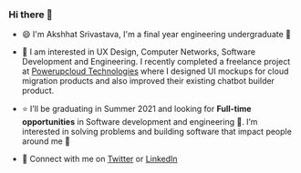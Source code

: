 ### Hi there 👋

<!--
**akshhat/akshhat** is a ✨ _special_ ✨ repository because its `README.md` (this file) appears on your GitHub profile.

Here are some ideas to get you started:

- 🔭 I’m currently working on ...
- 🌱 I’m currently learning ...
- 👯 I’m looking to collaborate on ...
- 🤔 I’m looking for help with ...
- 💬 Ask me about ...
- 📫 How to reach me: ...
- 😄 Pronouns: ...
- ⚡ Fun fact: ...
-->

- :smile: I'm Akshhat Srivastava, I'm a final year engineering undergraduate :construction_worker:

- :star_struck: I am interested in UX Design, Computer Networks, Software Development and Engineering. I recently completed a freelance project at [Powerupcloud Technologies](https://www.powerupcloud.com/) where I designed UI mockups for cloud migration products and also improved their existing chatbot builder product.

- :star: I’ll be graduating in Summer 2021 and looking for **Full-time opportunities** in Software development and engineering :raising_hand:. I’m interested in solving problems and building software that impact people around me :raised_hands: 

- :handshake: Connect with me on [Twitter](https://twitter.com/AkshhatS) or [LinkedIn](https://www.linkedin.com/in/akshhat/)
